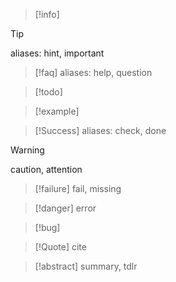 
>[!info]

>[!tip]
>aliases: hint, important

>[!faq]
>aliases: help, question

>[!todo]

>[!example]

>[!Success]
>aliases: check, done

>[!warning]
>caution, attention

>[!failure]
>fail, missing

>[!danger]
>error

>[!bug]

>[!Quote]
>cite

>[!abstract]
>summary, tdlr

